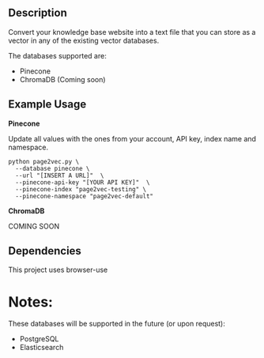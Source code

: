 ## Description

Convert your knowledge base website into a text file that you can store as a vector in any of the existing vector databases.

The databases supported are:

* Pinecone
* ChromaDB (Coming soon)

## Example Usage

**Pinecone**

Update all values with the ones from your account, API key, index name and namespace.

```
python page2vec.py \
  --database pinecone \
  --url "[INSERT A URL]"  \
  --pinecone-api-key "[YOUR API KEY]"  \
  --pinecone-index "page2vec-testing" \
  --pinecone-namespace "page2vec-default"
```

**ChromaDB**

COMING SOON

## Dependencies

This project uses browser-use


# Notes:

These databases will be supported in the future (or upon request):

* PostgreSQL
* Elasticsearch
